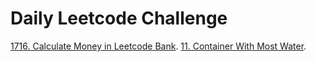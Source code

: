 # Daily Leetcode Challenge

[1716. Calculate Money in Leetcode Bank](https://leetcode.com/problems/calculate-money-in-leetcode-bank).
[11. Container With Most Water](https://leetcode.com/problems/container-with-most-water).
